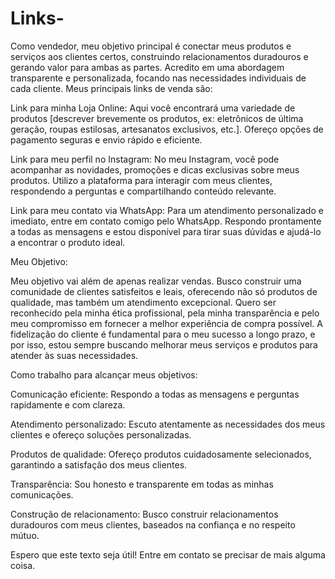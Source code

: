 # Links-
Como vendedor, meu objetivo principal é conectar meus produtos e serviços aos clientes certos, construindo relacionamentos duradouros e gerando valor para ambas as partes. Acredito em uma abordagem transparente e personalizada, focando nas necessidades individuais de cada cliente.
Meus principais links de venda são:

Link para minha Loja Online: Aqui você encontrará uma variedade de produtos [descrever brevemente os produtos, ex: eletrônicos de última geração, roupas estilosas, artesanatos exclusivos, etc.]. Ofereço opções de pagamento seguras e envio rápido e eficiente.

Link para meu perfil no Instagram: No meu Instagram, você pode acompanhar as novidades, promoções e dicas exclusivas sobre meus produtos. Utilizo a plataforma para interagir com meus clientes, respondendo a perguntas e compartilhando conteúdo relevante.

Link para meu contato via WhatsApp: Para um atendimento personalizado e imediato, entre em contato comigo pelo WhatsApp. Respondo prontamente a todas as mensagens e estou disponível para tirar suas dúvidas e ajudá-lo a encontrar o produto ideal.

Meu Objetivo:

Meu objetivo vai além de apenas realizar vendas. Busco construir uma comunidade de clientes satisfeitos e leais, oferecendo não só produtos de qualidade, mas também um atendimento excepcional. Quero ser reconhecido pela minha ética profissional, pela minha transparência e pelo meu compromisso em fornecer a melhor experiência de compra possível. A fidelização do cliente é fundamental para o meu sucesso a longo prazo, e por isso, estou sempre buscando melhorar meus serviços e produtos para atender às suas necessidades.

Como trabalho para alcançar meus objetivos:

Comunicação eficiente: Respondo a todas as mensagens e perguntas rapidamente e com clareza.

Atendimento personalizado: Escuto atentamente as necessidades dos meus clientes e ofereço soluções personalizadas.

Produtos de qualidade: Ofereço produtos cuidadosamente selecionados, garantindo a satisfação dos meus clientes.

Transparência: Sou honesto e transparente em todas as minhas comunicações.

Construção de relacionamento: Busco construir relacionamentos duradouros com meus clientes, baseados na confiança e no respeito mútuo.

Espero que este texto seja útil! Entre em contato se precisar de mais alguma coisa.

